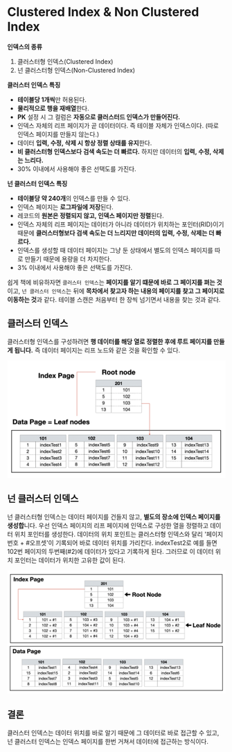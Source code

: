 # Clustered Index & Non Clustered Index

**인덱스의 종류**

1. 클러스터형 인덱스(Clustered Index)
2. 넌 클러스터형 인덱스(Non-Clustered Index)

**클러스터 인덱스 특징**

- **테이블당 1개씩**만 허용된다.
- **물리적으로 행을 재배열**한다.
- **PK** 설정 시 그 컬럼은 **자동으로 클러스터드 인덱스가 만들어진다.**
- 인덱스 자체의 리프 페이지가 곧 데이터이다. 즉 테이블 자체가 인덱스이다. (따로 인덱스 페이지를 만들지 않는다.)
- 데이터 **입력, 수정, 삭제 시 항상 정렬 상태를 유지**한다.
- **비 클러스터형 인덱스보다 검색 속도는 더 빠르다.** 하지만 데이터의 **입력, 수정, 삭제는 느리다.**
- 30% 이내에서 사용해야 좋은 선택도를 가진다.

**넌 클러스터 인덱스 특징**

- **테이블당 약 240개**의 인덱스를 만들 수 있다.
- 인덱스 페이지는 **로그파일에 저장**된다.
- 레코드의 **원본은 정렬되지 않고, 인덱스 페이지만 정렬**된다.
- 인덱스 자체의 리프 페이지는 데이터가 아니라 데이터가 위치하는 포인터(RID)이기 때문에 **클러스터형보다 검색 속도는 더 느리지만 데이터의 입력, 수정, 삭제는 더 빠르다.**
- 인덱스를 생성할 때 데이터 페이지는 그냥 둔 상태에서 별도의 인덱스 페이지를 따로 만들기 때문에 용량을 더 차지한다.
- 3% 이내에서 사용해야 좋은 선택도를 가진다.

쉽게 책에 비유하자면 `클러스터 인덱스`는 **페이지를 알기 떄문에 바로 그 페이지를 펴는 것**이고, `넌 클러스터 인덱스`는 뒤에 **목차에서 찾고자 하는 내용의 페이지를 찾고 그 페이지로 이동하는 것**과 같다. 테이블 스캔은 처음부터 한 장씩 넘기면서 내용을 찾는 것과 같다.

## 클러스터 인덱스

클러스터형 인덱스를 구성하려면 **행 데이터를 해당 열로 정렬한 후에 루트 페이지를 만들게 됩니다.** 즉 데이터 페이지는 리프 노드와 같은 것을 확인할 수 있다.

![](./images/clustered_index.png)

## 넌 클러스터 인덱스

넌 클러스터형 인덱스는 데이터 페이지를 건들지 않고, **별도의 장소에 인덱스 페이지를 생성합**니다. 우선 인덱스 페이지의 리프 페이지에 인덱스로 구성한 열을 정렬하고 데이터 위치 포인터를 생성한다. 데이터의 위치 포인트는 클러스터형 인덱스와 달리 '페이지 번호 + #오프셋'이 기록되어 바로 데이터 위치를 가리킨다. indexTest2로 예를 들면 102번 페이지의 두번째(#2)에 데이터가 있다고 기록하게 된다. 그러므로 이 데이터 위치 포인터는 데이터가 위치한 고유한 값이 된다.

![](./images/non_clustered_index.png)

## 결론

클러스터 인덱스는 데이터 위치를 바로 알기 때문에 그 데이터로 바로 접근할 수 있고, 넌 클러스터 인덱스는 인덱스 페이지를 한번 거쳐서 데이터에 접근하는 방식이다.